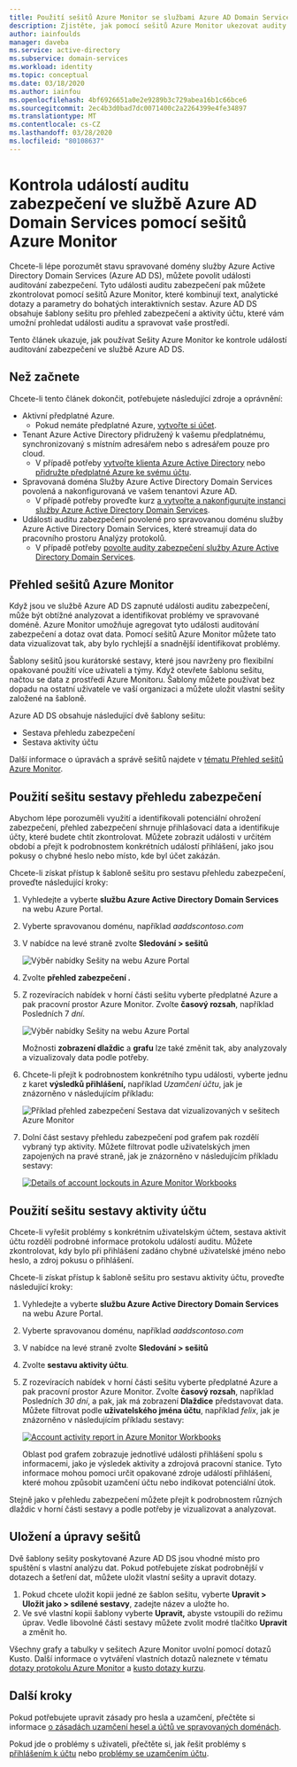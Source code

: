 ```yaml
---
title: Použití sešitů Azure Monitor se službami Azure AD Domain Services | Dokumenty společnosti Microsoft
description: Zjistěte, jak pomocí sešitů Azure Monitor ukezovat audity zabezpečení a porozumět problémům ve spravované doméně služby Azure Active Directory Domain Services.
author: iainfoulds
manager: daveba
ms.service: active-directory
ms.subservice: domain-services
ms.workload: identity
ms.topic: conceptual
ms.date: 03/18/2020
ms.author: iainfou
ms.openlocfilehash: 4bf6926651a0e2e9289b3c729abea16b1c66bce6
ms.sourcegitcommit: 2ec4b3d0bad7dc0071400c2a2264399e4fe34897
ms.translationtype: MT
ms.contentlocale: cs-CZ
ms.lasthandoff: 03/28/2020
ms.locfileid: "80108637"
---
```

# <a name="review-security-audit-events-in-azure-ad-domain-services-using-azure-monitor-workbooks"></a>Kontrola událostí auditu zabezpečení ve službě Azure AD Domain Services pomocí sešitů Azure Monitor

Chcete-li lépe porozumět stavu spravované domény služby Azure Active Directory Domain Services (Azure AD DS), můžete povolit události auditování zabezpečení. Tyto události auditu zabezpečení pak můžete zkontrolovat pomocí sešitů Azure Monitor, které kombinují text, analytické dotazy a parametry do bohatých interaktivních sestav. Azure AD DS obsahuje šablony sešitu pro přehled zabezpečení a aktivity účtu, které vám umožní prohledat události auditu a spravovat vaše prostředí.

Tento článek ukazuje, jak používat Sešity Azure Monitor ke kontrole událostí auditování zabezpečení ve službě Azure AD DS.

## <a name="before-you-begin"></a>Než začnete

Chcete-li tento článek dokončit, potřebujete následující zdroje a oprávnění:

* Aktivní předplatné Azure.
    * Pokud nemáte předplatné Azure, [vytvořte si účet](https://azure.microsoft.com/free/?WT.mc_id=A261C142F).
* Tenant Azure Active Directory přidružený k vašemu předplatnému, synchronizovaný s místním adresářem nebo s adresářem pouze pro cloud.
    * V případě potřeby [vytvořte klienta Azure Active Directory][create-azure-ad-tenant] nebo [přidružte předplatné Azure ke svému účtu][associate-azure-ad-tenant].
* Spravovaná doména Služby Azure Active Directory Domain Services povolená a nakonfigurovaná ve vašem tenantovi Azure AD.
    * V případě potřeby proveďte kurz [a vytvořte a nakonfigurujte instanci služby Azure Active Directory Domain Services][create-azure-ad-ds-instance].
* Události auditu zabezpečení povolené pro spravovanou doménu služby Azure Active Directory Domain Services, které streamují data do pracovního prostoru Analýzy protokolů.
    * V případě potřeby [povolte audity zabezpečení služby Azure Active Directory Domain Services][enable-security-audits].

## <a name="azure-monitor-workbooks-overview"></a>Přehled sešitů Azure Monitor

Když jsou ve službě Azure AD DS zapnuté události auditu zabezpečení, může být obtížné analyzovat a identifikovat problémy ve spravované doméně. Azure Monitor umožňuje agregovat tyto události auditování zabezpečení a dotaz ovat data. Pomocí sešitů Azure Monitor můžete tato data vizualizovat tak, aby bylo rychlejší a snadnější identifikovat problémy.

Šablony sešitů jsou kurátorské sestavy, které jsou navrženy pro flexibilní opakované použití více uživateli a týmy. Když otevřete šablonu sešitu, načtou se data z prostředí Azure Monitoru. Šablony můžete používat bez dopadu na ostatní uživatele ve vaší organizaci a můžete uložit vlastní sešity založené na šabloně.

Azure AD DS obsahuje následující dvě šablony sešitu:

* Sestava přehledu zabezpečení
* Sestava aktivity účtu

Další informace o úpravách a správě sešitů najdete v [tématu Přehled sešitů Azure Monitor](../azure-monitor/platform/workbooks-overview.md).

## <a name="use-the-security-overview-report-workbook"></a>Použití sešitu sestavy přehledu zabezpečení

Abychom lépe porozuměli využití a identifikovali potenciální ohrožení zabezpečení, přehled zabezpečení shrnuje přihlašovací data a identifikuje účty, které budete chtít zkontrolovat. Můžete zobrazit události v určitém období a přejít k podrobnostem konkrétních událostí přihlášení, jako jsou pokusy o chybné heslo nebo místo, kde byl účet zakázán.

Chcete-li získat přístup k šabloně sešitu pro sestavu přehledu zabezpečení, proveďte následující kroky:

1. Vyhledejte a vyberte **službu Azure Active Directory Domain Services** na webu Azure Portal.
1. Vyberte spravovanou doménu, například *aaddscontoso.com*
1. V nabídce na levé straně zvolte **Sledování > sešitů**

    ![Výběr nabídky Sešity na webu Azure Portal](./media/use-azure-monitor-workbooks/select-workbooks-in-azure-portal.png)

1. Zvolte **přehled zabezpečení .**
1. Z rozevíracích nabídek v horní části sešitu vyberte předplatné Azure a pak pracovní prostor Azure Monitor. Zvolte **časový rozsah**, například Posledních 7 *dní*.

    ![Výběr nabídky Sešity na webu Azure Portal](./media/use-azure-monitor-workbooks/select-query-filters.png)

    Možnosti **zobrazení dlaždic** a **grafu** lze také změnit tak, aby analyzovaly a vizualizovaly data podle potřeby.

1. Chcete-li přejít k podrobnostem konkrétního typu události, vyberte jednu z karet **výsledků přihlášení,** například *Uzamčení účtu*, jak je znázorněno v následujícím příkladu:

    ![Příklad přehled zabezpečení Sestava dat vizualizovaných v sešitech Azure Monitor](./media/use-azure-monitor-workbooks/example-security-overview-report.png)

1. Dolní část sestavy přehledu zabezpečení pod grafem pak rozdělí vybraný typ aktivity. Můžete filtrovat podle uživatelských jmen zapojených na pravé straně, jak je znázorněno v následujícím příkladu sestavy:

    [![](./media/use-azure-monitor-workbooks/account-lockout-details-cropped.png "Details of account lockouts in Azure Monitor Workbooks")](./media/use-azure-monitor-workbooks/account-lockout-details.png#lightbox)

## <a name="use-the-account-activity-report-workbook"></a>Použití sešitu sestavy aktivity účtu

Chcete-li vyřešit problémy s konkrétním uživatelským účtem, sestava aktivit účtu rozdělí podrobné informace protokolu událostí auditu. Můžete zkontrolovat, kdy bylo při přihlášení zadáno chybné uživatelské jméno nebo heslo, a zdroj pokusu o přihlášení.

Chcete-li získat přístup k šabloně sešitu pro sestavu aktivity účtu, proveďte následující kroky:

1. Vyhledejte a vyberte **službu Azure Active Directory Domain Services** na webu Azure Portal.
1. Vyberte spravovanou doménu, například *aaddscontoso.com*
1. V nabídce na levé straně zvolte **Sledování > sešitů**
1. Zvolte **sestavu aktivity účtu**.
1. Z rozevíracích nabídek v horní části sešitu vyberte předplatné Azure a pak pracovní prostor Azure Monitor. Zvolte **časový rozsah**, například Posledních *30 dní*, a pak, jak má zobrazení **Dlaždice** představovat data. Můžete filtrovat podle **uživatelského jména účtu**, například *felix*, jak je znázorněno v následujícím příkladu sestavy:

    [![](./media/use-azure-monitor-workbooks/account-activity-report-cropped.png "Account activity report in Azure Monitor Workbooks")](./media/use-azure-monitor-workbooks/account-activity-report.png#lightbox)

    Oblast pod grafem zobrazuje jednotlivé události přihlášení spolu s informacemi, jako je výsledek aktivity a zdrojová pracovní stanice. Tyto informace mohou pomoci určit opakované zdroje událostí přihlášení, které mohou způsobit uzamčení účtu nebo indikovat potenciální útok.

Stejně jako v přehledu zabezpečení můžete přejít k podrobnostem různých dlaždic v horní části sestavy a podle potřeby je vizualizovat a analyzovat.

## <a name="save-and-edit-workbooks"></a>Uložení a úpravy sešitů

Dvě šablony sešity poskytované Azure AD DS jsou vhodné místo pro spuštění s vlastní analýzu dat. Pokud potřebujete získat podrobnější v dotazech a šetření dat, můžete uložit vlastní sešity a upravit dotazy.

1. Pokud chcete uložit kopii jedné ze šablon sešitu, vyberte **Upravit > Uložit jako > sdílené sestavy**, zadejte název a uložte ho.
1. Ve své vlastní kopii šablony vyberte **Upravit,** abyste vstoupili do režimu úprav. Vedle libovolné části sestavy můžete zvolit modré tlačítko **Upravit** a změnit ho.

Všechny grafy a tabulky v sešitech Azure Monitor uvolní pomocí dotazů Kusto. Další informace o vytváření vlastních dotazů naleznete v tématu [dotazy protokolu Azure Monitor][azure-monitor-queries] a [kusto dotazy kurzu][kusto-queries].

## <a name="next-steps"></a>Další kroky

Pokud potřebujete upravit zásady pro hesla a uzamčení, přečtěte si informace [o zásadách uzamčení hesel a účtů ve spravovaných doménách][password-policy].

Pokud jde o problémy s uživateli, přečtěte si, jak řešit problémy s [přihlášením k účtu][troubleshoot-sign-in] nebo [problémy se uzamčením účtu][troubleshoot-account-lockout].

<!-- INTERNAL LINKS -->
[create-azure-ad-tenant]: ../active-directory/fundamentals/sign-up-organization.md
[associate-azure-ad-tenant]: ../active-directory/fundamentals/active-directory-how-subscriptions-associated-directory.md
[create-azure-ad-ds-instance]: tutorial-create-instance.md
[enable-security-audits]: security-audit-events.md
[password-policy]: password-policy.md
[troubleshoot-sign-in]: troubleshoot-sign-in.md
[troubleshoot-account-lockout]: troubleshoot-account-lockout.md
[azure-monitor-queries]: ../azure-monitor/log-query/query-language.md
[kusto-queries]: https://docs.microsoft.com/azure/kusto/query/tutorial?pivots=azuredataexplorer
